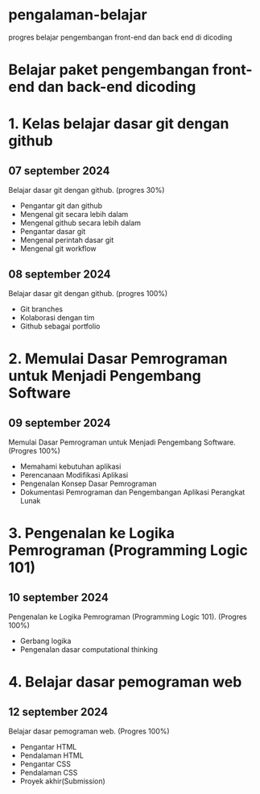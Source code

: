 # pengalaman-belajar
progres belajar pengembangan front-end dan back end di dicoding

# Belajar paket pengembangan front-end dan back-end dicoding

# 1. Kelas belajar dasar git dengan github
07 september 2024 <br>
--
Belajar dasar git dengan github. (progres 30%)

- Pengantar git dan github
- Mengenal git secara lebih dalam
- Mengenal github secara lebih dalam
- Pengantar dasar git
- Mengenal perintah dasar git
- Mengenal git workflow

08 september 2024 <br>
--
Belajar dasar git dengan github. (progres 100%)
- Git branches
- Kolaborasi dengan tim
- Github sebagai portfolio

# 2. Memulai Dasar Pemrograman untuk Menjadi Pengembang Software
09 september 2024 <br>
--
Memulai Dasar Pemrograman untuk Menjadi Pengembang Software. (Progres 100%)
- Memahami kebutuhan aplikasi
- Perencanaan Modifikasi Aplikasi
- Pengenalan Konsep Dasar Pemrograman
- Dokumentasi Pemrograman dan Pengembangan Aplikasi Perangkat Lunak

# 3. Pengenalan ke Logika Pemrograman (Programming Logic 101)
10 september 2024 <br>
--
Pengenalan ke Logika Pemrograman (Programming Logic 101). (Progres 100%)
- Gerbang logika
- Pengenalan dasar computational thinking

# 4. Belajar dasar pemograman web
12 september 2024 <br>
--
Belajar dasar pemograman web. (Progres 100%)
- Pengantar HTML
- Pendalaman HTML
- Pengantar CSS
- Pendalaman CSS
- Proyek akhir(Submission)

